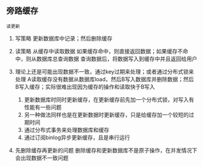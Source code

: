 
## 旁路缓存
    读更新

1. 写策略
    更新数据库中记录；然后删除缓存

1. 读策略
    从缓存中读取数据
    如果缓存命中，则直接返回数据；如果缓存不命中，则从数据库总查询数据
    查询数据后，将数据写入到缓存中并且返回给用户

1. 理论上还是可能出现数据不一致，通过key过期来处理；或者通过分布式锁来处理
    A读取缓存没有数据从数据库load，然后B写入数据库并删除数据；然后B写入缓存；实际很难出现因为缓存的操作和读取快于B写入

    1. 更新数据库时同时更新缓存，在更新缓存前先加一个分布式锁，对写入有性能有一些问题
    1. 另一种做法同样也是在更新数据时更新缓存，只是给缓存加一个较短的过期时间
    1. 通过分布式事务来处理数据库和缓存
    1. 通过订阅binlog异步更新缓存，且是串行运行

1. 先删除缓存再更新的问题
    删除缓存和更新数据库不是原子操作，在并发情况下会出现数据不一致问题
